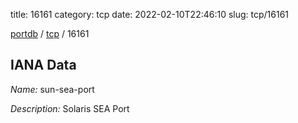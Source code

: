 title: 16161
category: tcp
date: 2022-02-10T22:46:10
slug: tcp/16161

[portdb](/) / [tcp](/category/tcp.html) / 16161


## IANA Data

_Name:_ sun-sea-port

_Description:_ Solaris SEA Port

